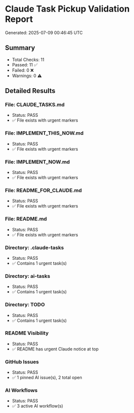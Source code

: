 # Claude Task Pickup Validation Report

Generated: 2025-07-09 00:46:45 UTC

## Summary
- Total Checks: 11
- Passed: 11 ✅
- Failed: 0 ❌
- Warnings: 0 ⚠️

## Detailed Results

### File: CLAUDE_TASKS.md
- Status: PASS
- ✅ File exists with urgent markers

### File: IMPLEMENT_THIS_NOW.md
- Status: PASS
- ✅ File exists with urgent markers

### File: IMPLEMENT_NOW.md
- Status: PASS
- ✅ File exists with urgent markers

### File: README_FOR_CLAUDE.md
- Status: PASS
- ✅ File exists with urgent markers

### File: README.md
- Status: PASS
- ✅ File exists with urgent markers

### Directory: .claude-tasks
- Status: PASS
- ✅ Contains 1 urgent task(s)

### Directory: ai-tasks
- Status: PASS
- ✅ Contains 1 urgent task(s)

### Directory: TODO
- Status: PASS
- ✅ Contains 1 urgent task(s)

### README Visibility
- Status: PASS
- ✅ README has urgent Claude notice at top

### GitHub Issues
- Status: PASS
- ✅ 1 pinned AI issue(s), 2 total open

### AI Workflows
- Status: PASS
- ✅ 3 active AI workflow(s)
